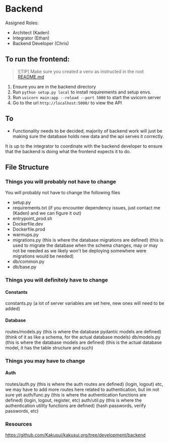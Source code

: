 # Backend

Assigned Roles:

- Architect (Kaden)
- Integrator (Ethan)
- Backend Developer (Chris)

## To run the frontend:

> ![TIP] Make sure you created a venv as instructed in the root [README.md](https://github.com/Bikatr7/CS3300GroupProject/blob/development/horizonhub/README.md)

1. Ensure you are in the backend directory
2. Run `python setup.py local` to install requirements and setup envs.
3. Run `uvicorn main:app --reload --port 5000` to start the uvicorn server
4. Go to the url `http://localhost:5000/` to view the API

## To
- Functionality needs to be decided, majority of backend work will just be making sure the database holds new data and the api serves it correctly.

It is up to the integrator to coordinate with the backend developer to ensure that the backend is doing what the frontend expects it to do.

## File Structure

### Things you will probably not have to change

You will probably not have to change the following files

- setup.py
- requirements.txt (if you encounter dependency issues, just contact me (Kaden) and we can figure it out)
- entrypoint_prod.sh
- Dockerfile.dev
- Dockerfile.prod
- warmups.py
- migrations.py (this is where the database migrations are defined) (this is used to migrate the database when the schema changes, may or may not be needed as we likely won't be deploying somewhere were migrations would be needed)
- db/common.py
- db/base.py


### Things you will definitely have to change

#### Constants

constants.py (a lot of server variables are set here, new ones will need to be added)

#### Database

routes/models.py (this is where the database pydantic models are defined) (think of it as like a schema, for the actual database models)
db/models.py (this is where the database models are defined) (this is the actual database model, it has the table structure and such)


### Things you may have to change

#### Auth

routes/auth.py (this is where the auth routes are defined) (login, logout) etc, we may have to add more routes here related to authentication, but im not sure yet
auth/func.py (this is where the authentication functions are defined) (login, logout, register, etc)
auth/util.py (this is where the authentication utility functions are defined) (hash passwords, verify passwords, etc)


### Resources

https://github.com/Kakusui/kakusui.org/tree/development/backend